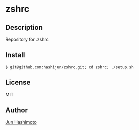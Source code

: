 zshrc
===

## Description

Repository for .zshrc

## Install

```
$ git@github.com:hashijun/zshrc.git; cd zshrc; ./setup.sh
```

## License

MIT

## Author

[Jun Hashimoto](http://github.com/manji602)
